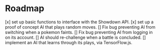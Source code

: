 # Roadmap

[x] set up basic functions to interface with the Showdown API.
[x] set up a proof of concept AI that plays random moves.
[] Fix bug preventing AI from switching when a pokemon faints.
[] Fix bug preventing AI from logging in on its account.
[] AI should re-challenge when a battle is concluded.
[] implement an AI that learns through its plays, via TensorFlow.js.
